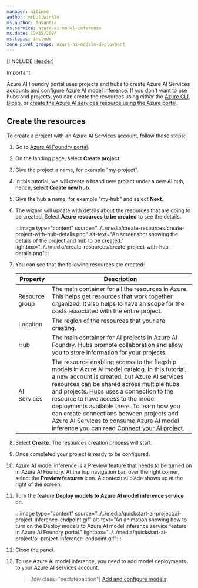 ```yaml
---
manager: nitinme
author: mrbullwinkle
ms.author: fasantia 
ms.service: azure-ai-model-inference
ms.date: 12/15/2024
ms.topic: include
zone_pivot_groups: azure-ai-models-deployment
---
```


[!INCLUDE [Header](intro.md)]

> [!IMPORTANT]
> Azure AI Foundry portal uses projects and hubs to create Azure AI Services accounts and configure Azure AI model inference. If you don't want to use hubs and projects, you can create the resources using either the [Azure CLI](../../how-to/quickstart-create-resources.md?pivots=programming-language-cli), [Bicep](../../how-to/quickstart-create-resources.md?pivots=programming-language-bicep), or [create the Azure AI services resource using the Azure portal](../../../../ai-services/multi-service-resource.md?context=/azure/ai-services/model-inference/context/context).

## Create the resources

To create a project with an Azure AI Services account, follow these steps:

1. Go to [Azure AI Foundry portal](https://ai.azure.com).

2. On the landing page, select **Create project**.

3. Give the project a name, for example "my-project".

4. In this tutorial, we will create a brand new project under a new AI hub, hence, select **Create new hub**.

5. Give the hub a name, for example "my-hub" and select **Next**.

6. The wizard will update with details about the resources that are going to be created. Select **Azure resources to be created** to see the details.

    :::image type="content" source="../../media/create-resources/create-project-with-hub-details.png" alt-text="An screenshot showing the details of the project and hub to be created." lightbox="../../media/create-resources/create-project-with-hub-details.png":::    

7. You can see that the following resources are created:

    | Property       | Description |
    | -------------- | ----------- |
    | Resource group | The main container for all the resources in Azure. This helps get resources that work together organized. It also helps to have an scope for the costs associated with the entire project. |
    | Location       | The region of the resources that your are creating. |
    | Hub            | The main container for AI projects in Azure AI Foundry. Hubs promote collaboration and allow you to store information for your projects. |
    | AI Services    | The resource enabling access to the flagship models in Azure AI model catalog. In this tutorial, a new account is created, but Azure AI services resources can be shared across multiple hubs and projects. Hubs uses a connection to the resource to have access to the model deployments available there. To learn how you can create connections between projects and Azure AI Services to consume Azure AI model inference you can read [Connect your AI project](../../how-to/configure-project-connection.md). |

8. Select **Create**. The resources creation process will start. 

9. Once completed your project is ready to be configured.

10. Azure AI model inference is a Preview feature that needs to be turned on in Azure AI Foundry. At the top navigation bar, over the right corner, select the **Preview features** icon. A contextual blade shows up at the right of the screen.

11. Turn the feature **Deploy models to Azure AI model inference service** on.

    :::image type="content" source="../../media/quickstart-ai-project/ai-project-inference-endpoint.gif" alt-text="An animation showing how to turn on the Deploy models to Azure AI model inference service feature in Azure AI Foundry portal." lightbox="../../media/quickstart-ai-project/ai-project-inference-endpoint.gif":::

4. Close the panel.

10. To use Azure AI model inference, you need to add model deployments to your Azure AI services account.

    > [!div class="nextstepaction"]
    > [Add and configure models](../../how-to/create-model-deployments.md)